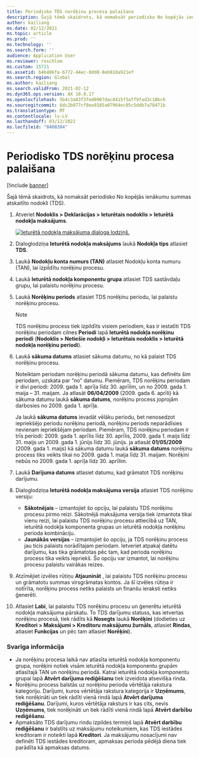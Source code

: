 ```yaml
---
title: Periodisko TDS norēķinu procesa palaišana
description: Šajā tēmā skaidrots, kā nomaksāt periodisko No kopējās ienākumu summas atskaitīto nodokli (TDS).
author: kailiang
ms.date: 02/12/2021
ms.topic: article
ms.prod: ''
ms.technology: ''
ms.search.form: ''
audience: Application User
ms.reviewer: roschlom
ms.custom: 15721
ms.assetid: b4b406fa-b772-44ec-8dd8-8eb818a921ef
ms.search.region: Global
ms.author: kailiang
ms.search.validFrom: 2021-02-12
ms.dyn365.ops.version: AX 10.0.17
ms.openlocfilehash: 5b4c3a83f3fed0907dacd415f5aff9fad3c10bc6
ms.sourcegitcommit: 6dc2b877cf8ea9185a07964ec05c5ddb7a78471b
ms.translationtype: MT
ms.contentlocale: lv-LV
ms.lasthandoff: 03/12/2022
ms.locfileid: "8408384"
---
```

# <a name="run-the-periodic-tds-settlement-process"></a>Periodisko TDS norēķinu procesa palaišana

[!include [banner](../includes/banner.md)]

Šajā tēmā skaidrots, kā nomaksāt periodisko No kopējās ienākumu summas atskaitīto nodokli (TDS).

1. Atveriet **Nodoklis \> Deklarācijas \> Ieturētais nodoklis \> Ieturētā nodokļa maksājums**.

    [![Ieturētā nodokļa maksājuma dialoga lodziņš.](./media/apac-ind-TDS-47.png)](./media/apac-ind-TDS-47.png)

2. Dialoglodziņa **Ieturētā nodokļa maksājums** laukā **Nodokļa tips** atlasiet **TDS**.
3. Laukā **Nodokļu konta numurs (TAN)** atlasiet Nodokļu konta numuru (TAN), lai izpildītu norēķinu procesu.
4. Laukā **Ieturētā nodokļa komponentu grupa** atlasiet TDS sastāvdaļu grupu, lai palaistu norēķinu procesu.
5. Laukā **Norēķinu periods** atlasiet TDS norēķinu periodu, lai palaistu norēķinu procesu.

    > [!NOTE]
    > TDS norēķinu process tiek izpildīts visiem periodiem, kas ir iestatīti TDS norēķinu periodam cilnes **Periodi** lapā **Ieturētā nodokļa norēķinu periodi** (**Nodoklis \> Netiešie nodokļi \> Ieturētais nodoklis \> Ieturētā nodokļa norēķinu periodi**).

6. Laukā **sākuma datums** atlasiet sākuma datumu, no kā palaist TDS norēķinu procesu.

    Noteiktam periodam norēķinu periodā sākuma datumu, kas definēts šim periodam, uzskata par “no” datumu. Piemēram, TDS norēķinu periodam ir divi periodi: 2009. gada 1. aprīļa līdz 30. aprīlim, un no 2009. gada 1. maija – 31. maijam. Ja atlasāt **06/04/2009** (2009. gada 6. aprīli) kā sākuma datumu laukā **sākuma datums**, norēķinu process joprojām darbosies no 2009. gada 1. aprīļa.

    Ja laukā **sākuma datums** ievadāt vēlāku periodu, bet nenosedzot iepriekšējo periodu norēķinu periodā, norēķinu periods neparādīsies nevienam iepriekšējam periodam. Piemēram, TDS norēķinu periodam ir trīs periodi: 2009. gada 1. aprīlis līdz 30. aprīlis, 2009. gada 1. maijs līdz 31. maijs un 2009. gada 1. jūnijs līdz 30. jūnijs. ja atlasāt **01/05/2009** (2009. gada 1. maijs) kā sākuma datumu laukā **sākuma datums** norēķinu process tiks veikts tikai no 2009. gada 1. maija līdz 31. maijam. Norēķini nebūs no 2009. gada 1. aprīļa līdz 30. aprīlim.

7. Laukā **Darījuma datums** atlasiet datumu, kad grāmatot TDS norēķinu darījumu.
8. Dialoglodziņa **Ieturētā nodokļa maksājuma versija** atlasiet TDS norēķinu versiju:

     - **Sākotnējais** – izmantojiet šo opciju, lai palaistu TDS norēķinu procesu pirmo reizi. Sākotnējā maksājuma versija tiek izmantota tikai vienu reizi, lai palaistu TDS norēķinu procesu attiecībā uz TAN, ieturētā nodokļa komponenta grupas un ieturētā nodokļa norēķinu perioda kombināciju.
    - **Jaunākās versijas** – izmantojiet šo opciju, ja TDS norēķinu process jau ticis palaists norādītajam periodam. Ietveriet atpakaļ datētu darījumu, kas tika grāmatotas pēc tam, kad perioda norēķinu process tika veikts iepriekš. Šo opciju var izmantot, lai norēķinu procesu palaistu vairākas reizes.

9. Atzīmējiet izvēles rūtiņu **Atjaunināt** , lai palaistu TDS norēķinu procesu un grāmatotu summas virsgrāmatas kontos. Ja šī izvēles rūtiņa ir notīrīta, norēķinu process netiks palaists un finanšu ieraksti netiks ģenerēti.
10. Atlasiet **Labi**, lai palaistu TDS norēķinu procesu un ģenerētu ieturētā nodokļa maksājuma pārskatu. To TDS darījumu statuss, kas ietvertas norēķinu procesā, tiek rādīts kā **Nosegts** laukā **Norēķini** (dodieties uz **Kreditori \> Maksājumi \> Kreditoru maksājumu žurnāls**, atlasiet **Rindas**, atlasiet **Funkcijas** un pēc tam atlasiet **Norēķini**).

### <a name="important-points"></a>Svarīga informācija

- Ja norēķinu procesa laikā nav atlasīta ieturētā nodokļa komponentu grupa, norēķini notiek visām ieturētā nodokļa komponentu grupām atlasītajā TAN un norēķinu periodā. Katrai ieturētā nodokļa komponentu grupai lapā **Atvērt darījuma rediģēšanu** tiek izveidota atsevišķa rinda.
- Norēķinu process balstās uz norēķinu perioda vērtētāja rakstura kategoriju. Darījumi, kuros vērtētāja rakstura kategorija ir **Uzņēmums**, tiek norēķināti un tiek rādīti vienā rindā lapā **Atvērt darījuma rediģēšanu**. Darījumi, kuros vērtētāja raksturs ir kas cits, nevis **Uzņēmums**, tiek norēķināti un tiek rādīti vienā rindā lapā **Atvērt darbību rediģēšanu**.
- Apmaksāto TDS darījumu rindu izpildes termiņš lapā **Atvērt darbību rediģēšanu** ir balstīts uz maksājumu noteikumiem, kas TDS iestādes kreditoram ir noteikti lapā **Kreditori**. Ja maksājumu nosacījumi nav definēti TDS iestādes kreditoram, apmaksas perioda pēdējā diena tiek parādīta kā apmaksas datums.
